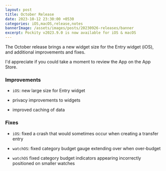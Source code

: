```yaml
---
layout: post
title: October Release
date: 2023-10-12 23:30:00 +0530
categories: iOS,macOS,release,notes
bannerImage: /assets/images/posts/20230926-releases/banner
excerpt: Pockity v2023.9.0 is now available for iOS & macOS
---
```


The October release brings a new widget size for the Entry widget (iOS), and additional improvements and fixes.

I'd appreciate if you could take a moment to review the App on the App Store.

### Improvements

- `iOS`: new large size for Entry widget

- privacy improvements to widgets

- improved caching of data

### Fixes

- `iOS`: fixed a crash that would sometimes occur when creating a transfer entry

- `watchOS`: fixed category budget gauge extending over when over-budget 

- `watchOS` fixed category budget indicators appearing incorrectly positioned on smaller watches   